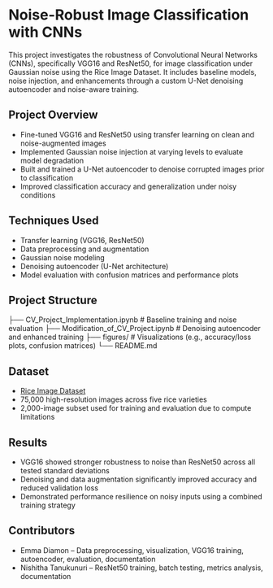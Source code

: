 # Noise-Robust Image Classification with CNNs

This project investigates the robustness of Convolutional Neural Networks (CNNs), specifically VGG16 and ResNet50, for image classification under Gaussian noise using the Rice Image Dataset. It includes baseline models, noise injection, and enhancements through a custom U-Net denoising autoencoder and noise-aware training.

## Project Overview

- Fine-tuned VGG16 and ResNet50 using transfer learning on clean and noise-augmented images
- Implemented Gaussian noise injection at varying levels to evaluate model degradation
- Built and trained a U-Net autoencoder to denoise corrupted images prior to classification
- Improved classification accuracy and generalization under noisy conditions

## Techniques Used

- Transfer learning (VGG16, ResNet50)
- Data preprocessing and augmentation
- Gaussian noise modeling
- Denoising autoencoder (U-Net architecture)
- Model evaluation with confusion matrices and performance plots

## Project Structure
├── CV_Project_Implementation.ipynb # Baseline training and noise evaluation
├── Modification_of_CV_Project.ipynb # Denoising autoencoder and enhanced training
├── figures/ # Visualizations (e.g., accuracy/loss plots, confusion matrices)
└── README.md
## Dataset

- [Rice Image Dataset](https://www.kaggle.com/datasets/rashikrahmanpritom/rice-image-dataset)
- 75,000 high-resolution images across five rice varieties
- 2,000-image subset used for training and evaluation due to compute limitations

## Results

- VGG16 showed stronger robustness to noise than ResNet50 across all tested standard deviations
- Denoising and data augmentation significantly improved accuracy and reduced validation loss
- Demonstrated performance resilience on noisy inputs using a combined training strategy

## Contributors

- Emma Diamon – Data preprocessing, visualization, VGG16 training, autoencoder, evaluation, documentation
- Nishitha Tanukunuri – ResNet50 training, batch testing, metrics analysis, documentation
